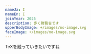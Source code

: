 ```yaml
---
nameJa: I
nameEn: I
joinYear: 2025
description: 歩く財務省です
upperBodyImage: +/images/no-image.svg
faceImage: +/images/no-image.svg
---
```


TeXを触っていきたいですね
